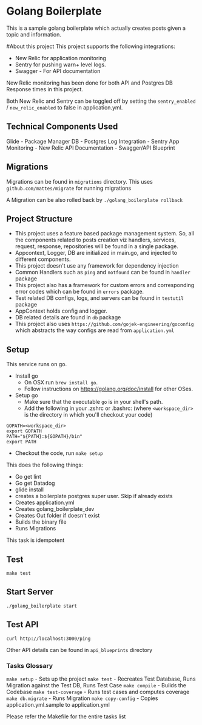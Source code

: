 # Golang Boilerplate
This is a sample golang boilerplate which actually creates posts given a topic and information.

#About this project
This project supports the following integrations:

- New Relic for application monitoring
- Sentry for pushing warn+ level logs.
- Swagger - For API documentation

New Relic monitoring has been done for both API and Postgres DB Response times in this project.

Both New Relic and Sentry can be toggled off by setting the `sentry_enabled` / `new_relic_enabled` to false in application.yml.

## Technical Components Used
Glide - Package Manager
DB - Postgres
Log Integration - Sentry
App Monitoring - New Relic
API Documentation - Swagger/API Blueprint

## Migrations
Migrations can be found in `migrations` directory. This uses `github.com/mattes/migrate` for running migrations

A Migration can be also rolled back by `./golang_boilerplate rollback`

## Project Structure
- This project uses a feature based package management system. So, all the components related to posts creation viz handlers, services, request, response, repositories will be found in a single package.
- Appcontext, Logger, DB are initialized in main.go, and injected to different components.
- This project doesn't use any framework for dependency injection
- Common Handlers such as `ping` and `notfound` can be found in `handler` package 
- This project also has a framework for custom errors and corresponding error codes which can be found in `errors` package. 
- Test related DB configs, logs, and servers can be found in `testutil` package
- AppContext holds config and logger.
- DB related details are found in `db` package
- This project also uses `https://github.com/gojek-engineering/goconfig` which abstracts the way configs are read from `application.yml`

## Setup

This service runs on go.

- Install go
    - On OSX run `brew install go`.
    - Follow instructions on https://golang.org/doc/install for other OSes.
- Setup go
    - Make sure that the executable `go` is in your shell's path.
    - Add the following in your .zshrc or .bashrc: (where `<workspace_dir>` is the directory in
        which you'll checkout your code)

```
GOPATH=<workspace_dir>
export GOPATH
PATH="${PATH}:${GOPATH}/bin"
export PATH
```

- Checkout the code, run `make setup`

This does the following things:

- Go get lint
- Go get Datadog
- glide install
- creates a boilerplate postgres super user. Skip if already exists
- Creates application.yml
- Creates golang_boilerplate_dev
- Creates Out folder if doesn't exist
- Builds the binary file
- Runs Migrations

This task is idempotent
## Test
`make test`

## Start Server
`./golang_boilerplate start`

## Test API
`curl http://localhost:3000/ping`

Other API details can be found in `api_blueprints` directory

### Tasks Glossary
`make setup` - Sets up the project
`make test` - Recreates Test Database, Runs Migration against the Test DB, Runs Test Case
`make compile` - Builds the Codebase
`make test-coverage` - Runs test cases and computes coverage
`make db.migrate` - Runs Migration
`make copy-config` - Copies application.yml.sample to application.yml

Please refer the Makefile for the entire tasks list